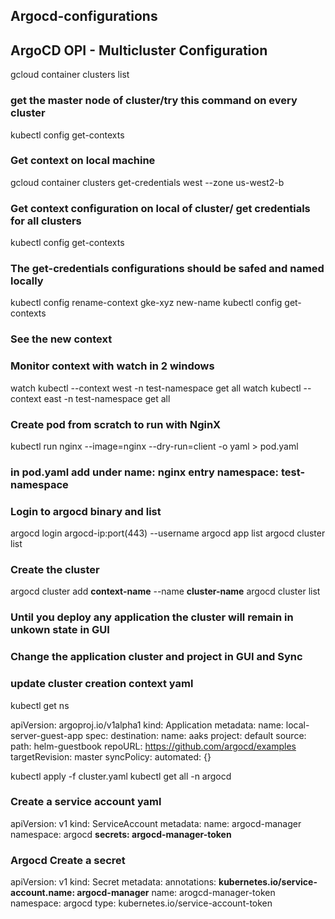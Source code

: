 ## Argocd-configurations

## ArgoCD OPI - Multicluster Configuration

gcloud container clusters list
### get the master node of cluster/try this command on every cluster

kubectl config get-contexts
### Get context on local machine

gcloud container clusters get-credentials west --zone us-west2-b
### Get context configuration on local of cluster/ get credentials for all clusters

kubectl config get-contexts
### The get-credentials configurations should be safed and named locally

kubectl config rename-context gke-xyz new-name
kubectl config get-contexts
### See the new context

### Monitor context with watch in 2 windows
watch kubectl --context west -n test-namespace get all
watch kubectl --context east -n test-namespace get all

### Create pod from scratch to run with NginX
kubectl run nginx --image=nginx --dry-run=client -o yaml > pod.yaml
### in pod.yaml add under name: nginx entry namespace: test-namespace

### Login to argocd binary and list
argocd login argocd-ip:port(443) --username
argocd app list
argocd cluster list

### Create the cluster
argocd cluster add **context-name** --name **cluster-name**
argocd cluster list

### Until you deploy any application the cluster will remain in unkown state in GUI
### Change the application cluster and project in GUI and Sync

### update cluster creation context yaml
kubectl get ns

apiVersion: argoproj.io/v1alpha1
kind: Application
metadata:
  name: local-server-guest-app
spec:
  destination:
    name: aaks
  project: default
  source:
    path: helm-guestbook
    repoURL: https://github.com/argocd/examples
    targetRevision: master
  syncPolicy:
    automated: {}

kubectl apply -f cluster.yaml
kubectl get all -n argocd

### Create a service account yaml
apiVersion: v1
kind: ServiceAccount
metadata:
  name: argocd-manager
  namespace: argocd
**secrets: argocd-manager-token**

### Argocd Create a secret
apiVersion: v1
kind: Secret
metadata:
  annotations:
    **kubernetes.io/service-account.name: argocd-manager**
  name: arogcd-manager-token
  namespace: argocd
type: kubernetes.io/service-account-token

